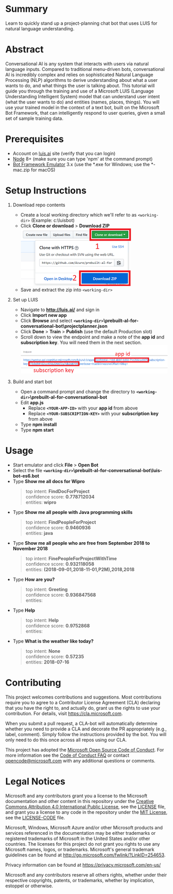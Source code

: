 # Summary

Learn to quickly stand up a project-planning chat bot that uses LUIS for natural language understanding.

# Abstract

Conversational AI is any system that interacts with users via natural language inputs. Compared to traditional menu-driven bots, conversational AI is incredibly complex and relies on sophisticated Natural Language Processing (NLP) algorithms to derive understanding about what a user wants to do, and what things the user is talking about. This tutorial will guide you through the training and use of a Microsoft LUIS (Language Understanding Intelligent System) model that can understand user intent (what the user wants to do) and entities (names, places, things). You will use your trained model in the context of a text bot, built on the Microsoft Bot Framework, that can intelligently respond to user queries, given a small set of sample training data.

# Prerequisites

- Account on [luis.ai](https://www.luis.ai/) site (verify that you can login)
- [Node](https://nodejs.org/en/) 8+ (make sure you can type 'npm' at the command prompt)
- [Bot Framework Emulator](https://github.com/Microsoft/BotFramework-Emulator/releases/tag/v3.5.36) 3.x (use the *.exe for Windows; use the *-mac.zip for macOS)

# Setup Instructions

1. Download repo contents

   - Create a local working directory which we'll refer to as `<working-dir>` (Example: c:\luisbot)
   - Click **Clone or download** > **Download ZIP**
   ![download zip](screenshots/downloadzip-labelled-resized-66.png)
   - Save and extract the zip into `<working-dir>`

1. Set up LUIS

   - Navigate to **http://luis.ai/** and sign in
   - Click **Import new app**
   - Click **Browse** and select **`<working-dir>`\prebuilt-aI-for-conversational-bot\projectplanner.json**
   - Click **Done** > **Train** > **Publish** (use the default Production slot)
   - Scroll down to view the endpoint and make a note of the **app id** and **subscription key**. You will need them in the next section.
   ![app id and subscription key](screenshots/appidandsubscriptionkey-labelled-resized-66.png)

1. Build and start bot

   - Open a command prompt and change the directory to **`<working-dir>`\prebuilt-aI-for-conversational-bot**
   - Edit **app.js**
      - Replace **`<YOUR-APP-ID>`** with your **app id** from above
      - Replace **`<YOUR-SUBSCRIPTION-KEY>`** with your **subscription key** from above
   - Type **npm install**
   - Type **npm start**

# Usage

   - Start emulator and click **File** > **Open Bot**
   - Select the file **`<working-dir>`\prebuilt-aI-for-conversational-bot\luis-bot-es6.bot**
   - Type **Show me all docs for Wipro**
      > top intent: **FindDocForProject**<br>
      > confidence score: **0.778712034**<br>
      > entities: **wipro**
   - Type **Show me all people with Java programming skills**
      > top intent: **FindPeopleForProject**<br>
      > confidence score: **0.9460936**<br>
      > entities: **java**
   - Type **Show me all people who are free from September 2018 to November 2018**
      > top intent: **FinePeopleForProjectWithTime**<br>
      > confidence score: **0.932118058**<br>
      > entities: **(2018-09-01,2018-11-01,P2M),2018,2018**
   - Type **How are you?**
      > top intent: **Greeting**<br>
      > confidence score: **0.936847568**<br>
      > entities:
   - Type **Help**
      > top intent: **Help**<br>
      > confidence score: **0.9752868**<br>
      > entities:
   - Type **What is the weather like today?**
      > top intent: **None**<br>
      > confidence score: **0.57235**<br>
      > entities: **2018-07-16**

# Contributing

This project welcomes contributions and suggestions.  Most contributions require you to agree to a
Contributor License Agreement (CLA) declaring that you have the right to, and actually do, grant us
the rights to use your contribution. For details, visit https://cla.microsoft.com.

When you submit a pull request, a CLA-bot will automatically determine whether you need to provide
a CLA and decorate the PR appropriately (e.g., label, comment). Simply follow the instructions
provided by the bot. You will only need to do this once across all repos using our CLA.

This project has adopted the [Microsoft Open Source Code of Conduct](https://opensource.microsoft.com/codeofconduct/).
For more information see the [Code of Conduct FAQ](https://opensource.microsoft.com/codeofconduct/faq/) or
contact [opencode@microsoft.com](mailto:opencode@microsoft.com) with any additional questions or comments.

# Legal Notices

Microsoft and any contributors grant you a license to the Microsoft documentation and other content
in this repository under the [Creative Commons Attribution 4.0 International Public License](https://creativecommons.org/licenses/by/4.0/legalcode),
see the [LICENSE](LICENSE) file, and grant you a license to any code in the repository under the [MIT License](https://opensource.org/licenses/MIT), see the
[LICENSE-CODE](LICENSE-CODE) file.

Microsoft, Windows, Microsoft Azure and/or other Microsoft products and services referenced in the documentation
may be either trademarks or registered trademarks of Microsoft in the United States and/or other countries.
The licenses for this project do not grant you rights to use any Microsoft names, logos, or trademarks.
Microsoft's general trademark guidelines can be found at http://go.microsoft.com/fwlink/?LinkID=254653.

Privacy information can be found at https://privacy.microsoft.com/en-us/

Microsoft and any contributors reserve all others rights, whether under their respective copyrights, patents,
or trademarks, whether by implication, estoppel or otherwise.
